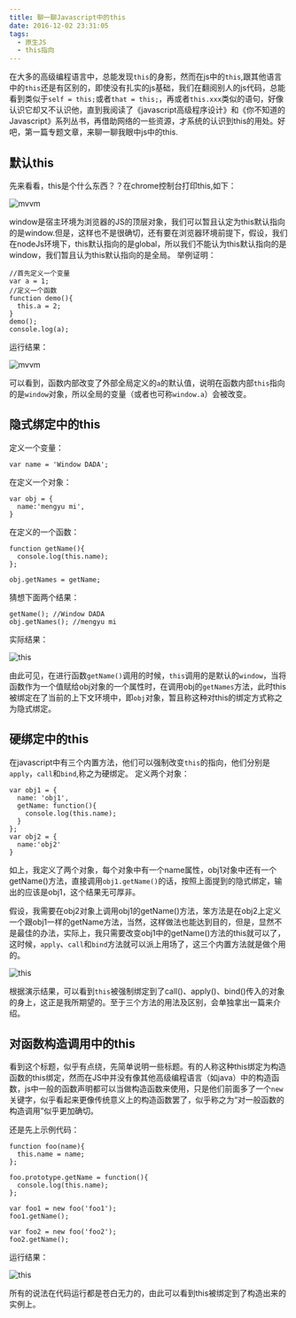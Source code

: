 ```yaml
---
title: 聊一聊Javascript中的this
date: 2016-12-02 23:31:05
tags:
  - 原生JS
  - this指向
---
```

在大多的高级编程语言中，总能发现`this`的身影，然而在js中的`this`,跟其他语言中的`this`还是有区别的，即使没有扎实的js基础，我们在翻阅别人的js代码，总能看到类似于`self = this;`或者`that = this;`，再或者`this.xxx`类似的语句，好像认识它却又不认识他，直到我阅读了《javascript高级程序设计》和《你不知道的Javascript》系列丛书，再借助网络的一些资源，才系统的认识到this的用处。好吧，第一篇专题文章，来聊一聊我眼中js中的this.
<!-- more -->
## 默认this
先来看看，this是个什么东西？？在chrome控制台打印this,如下：

![mvvm](/images/2016/12/1202/this1.png)


window是宿主环境为浏览器的JS的顶层对象，我们可以暂且认定为this默认指向的是window.但是，这样也不是很确切，还有要在浏览器环境前提下，假设，我们在nodeJs环境下，this默认指向的是global，所以我们不能认为this默认指向的是window，我们暂且认为this默认指向的是全局。
举例证明：
```
//首先定义一个变量
var a = 1;
//定义一个函数
function demo(){
  this.a = 2;
}
demo();
console.log(a);
```

运行结果：

![mvvm](/images/2016/12/1202/defaultImg.png)

可以看到，函数内部改变了外部全局定义的`a`的默认值，说明在函数内部`this`指向的是`window`对象，所以全局的变量（或者也可称`window.a`）会被改变。

## 隐式绑定中的this
定义一个变量：
```
var name = 'Window DADA';
```
在定义一个对象：
```
var obj = {
  name:'mengyu mi',
}
```
在定义的一个函数：
```
function getName(){
  console.log(this.name);
};
```
```
obj.getNames = getName;
```
猜想下面两个结果：
```
getName(); //Window DADA
obj.getNames(); //mengyu mi
```
实际结果：

![this](/images/2016/12/1202/this2.png)

由此可见，在进行函数`getName()`调用的时候，`this`调用的是默认的`window`，当将函数作为一个值赋给obj对象的一个属性时，在调用obj的`getNames`方法，此时this被绑定在了当前的上下文环境中，即`obj`对象，暂且称这种对this的绑定方式称之为隐式绑定。

## 硬绑定中的this
在javascript中有三个内置方法，他们可以强制改变`this`的指向，他们分别是`apply`，`call`和`bind`,称之为硬绑定。
定义两个对象：
```
var obj1 = {
  name: 'obj1',
  getName: function(){
    console.log(this.name);
  }
};
var obj2 = {
  name:'obj2'
}
```
如上，我定义了两个对象，每个对象中有一个name属性，obj1对象中还有一个getName()方法，直接调用`obj1.getName()`的话，按照上面提到的隐式绑定，输出的应该是obj1，这个结果无可厚非。

假设，我需要在obj2对象上调用obj1的getName()方法，笨方法是在obj2上定义一个跟obj1一样的getName方法，当然，这样做法也能达到目的，但是，显然不是最佳的办法，实际上，我只需要改变obj1中的getName()方法的this就可以了，这时候，`apply`、`call`和`bind`方法就可以派上用场了，这三个内置方法就是做个用的。

![this](/images/2016/12/1202/this3.png)

根据演示结果，可以看到`this`被强制绑定到了call()、apply()、bind()传入的对象的身上，这正是我所期望的。至于三个方法的用法及区别，会单独拿出一篇来介绍。

## 对函数构造调用中的this
看到这个标题，似乎有点绕，先简单说明一些标题。有的人称这种this绑定为构造函数的this绑定，然而在JS中并没有像其他高级编程语言（如java）中的构造函数，js中一般的函数声明都可以当做构造函数来使用，只是他们前面多了一个`new`关键字，似乎看起来更像传统意义上的构造函数罢了，似乎称之为“对一般函数的构造调用”似乎更加确切。

还是先上示例代码：
```
function foo(name){
  this.name = name;
};

foo.prototype.getName = function(){
  console.log(this.name);
};

var foo1 = new foo('foo1');
foo1.getName();

var foo2 = new foo('foo2');
foo2.getName();

```
运行结果：

![this](/images/2016/12/1202/this4.png)

所有的说法在代码运行都是苍白无力的，由此可以看到this被绑定到了构造出来的实例上。

